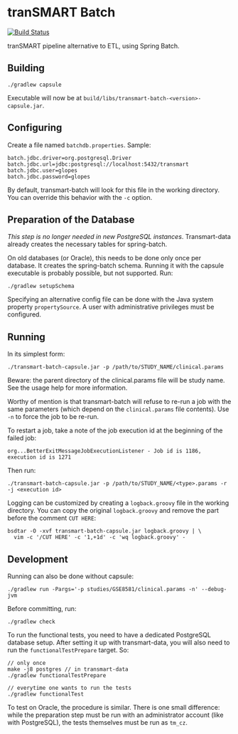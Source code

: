 tranSMART Batch
============================

[![Build Status](https://travis-ci.org/thehyve/transmart-batch.svg?branch=master)](https://travis-ci.org/thehyve/transmart-batch)

tranSMART pipeline alternative to ETL, using Spring Batch.


Building
--------

    ./gradlew capsule

Executable will now be at `build/libs/transmart-batch-<version>-capsule.jar`.

Configuring
-----------

Create a file named `batchdb.properties`. Sample:

	batch.jdbc.driver=org.postgresql.Driver
	batch.jdbc.url=jdbc:postgresql://localhost:5432/transmart
	batch.jdbc.user=glopes
	batch.jdbc.password=glopes

By default, transmart-batch will look for this file in the working directory.
You can override this behavior with the `-c` option.

Preparation of the Database
---------------------------

*This step is no longer needed in new PostgreSQL instances*. Transmart-data
already creates the necessary tables for spring-batch.

On old databases (or Oracle), this needs to be done only once per database. It
creates the spring-batch schema. Running it with the capsule executable is
probably possible, but not supported. Run:

	./gradlew setupSchema

Specifying an alternative config file can be done with the Java system property
`propertySource`. A user with administrative privileges must be configured.


Running
-------

In its simplest form:

    ./transmart-batch-capsule.jar -p /path/to/STUDY_NAME/clinical.params

Beware: the parent directory of the clinical.params file will be study name. See
the usage help for more information.

Worthy of mention is that transmart-batch will refuse to re-run a job with the
same parameters (which depend on the `clinical.params` file contents). Use `-n`
to force the job to be re-run.

To restart a job, take a note of the job execution id at the beginning of the
failed job:

    org...BetterExitMessageJobExecutionListener - Job id is 1186, execution id is 1271

Then run:

    ./transmart-batch-capsule.jar -p /path/to/STUDY_NAME/<type>.params -r -j <execution id>

Logging can be customized by creating a `logback.groovy` file in the working
directory. You can copy the original `logback.groovy` and remove the part before
the comment `CUT HERE`:

    bsdtar -O -xvf transmart-batch-capsule.jar logback.groovy | \
	  vim -c '/CUT HERE' -c '1,+1d' -c 'wq logback.groovy' -

Development
-----------

Running can also be done without capsule:

    ./gradlew run -Pargs='-p studies/GSE8581/clinical.params -n' --debug-jvm

Before committing, run:

    ./gradlew check

To run the functional tests, you need to have a dedicated PostgreSQL database
setup. After setting it up with transmart-data, you will also need to run the
`functionalTestPrepare` target. So:

    // only once
    make -j8 postgres // in transmart-data
    ./gradlew functionalTestPrepare

    // everytime one wants to run the tests
    ./gradlew functionalTest

To test on Oracle, the procedure is similar. There is one small difference:
while the preparation step must be run with an administrator account (like with
PostgreSQL), the tests themselves must be run as `tm_cz`.
